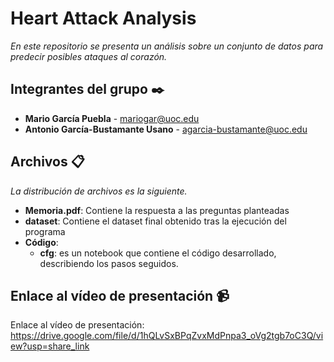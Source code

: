 # Heart Attack Analysis

_En este repositorio se presenta un análisis sobre un conjunto de datos para predecir posibles ataques al corazón._

## Integrantes del grupo ✒️
* **Mario García Puebla** - mariogar@uoc.edu
* **Antonio García-Bustamante Usano** - agarcia-bustamante@uoc.edu

## Archivos 📋
_La distribución de archivos es la siguiente._
* **Memoria.pdf**: Contiene la respuesta a las preguntas planteadas
* **dataset**: Contiene el dataset final obtenido tras la ejecución del programa
* **Código**: 
    * **cfg**: es un notebook que contiene el código desarrollado, describiendo los pasos seguidos.

## Enlace al vídeo de presentación 📹

Enlace al vídeo de presentación: https://drive.google.com/file/d/1hQLvSxBPqZvxMdPnpa3_oVg2tgb7oC3Q/view?usp=share_link 

